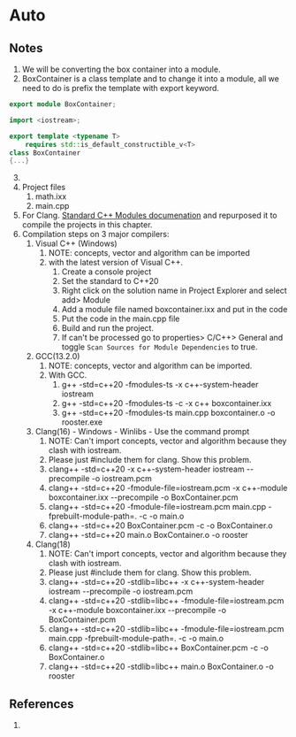 # Auto

## Notes
1. We will be converting the box container into a module.
2. BoxContainer is a class template and to change it into a module, all we need to do is  prefix the template with export keyword.

```cpp
export module BoxContainer;

import <iostream>;

export template <typename T>
	requires std::is_default_constructible_v<T>
class BoxContainer
{...}
```
3. 
4. Project files
   1. math.ixx
   2. main.cpp
5. For Clang. [Standard C++ Modules documenation](https://clang.llvm.org/docs/StandardCPlusPlusModules.html) and repurposed it to compile the projects in this chapter.
6. Compilation steps on 3 major compilers:
   1. Visual C++ (Windows)
      1. NOTE: concepts, vector and algorithm can be imported
      2. with the latest version of Visual C++.
         1. Create a console project
         2. Set the standard to C++20
         3. Right click on the solution name in Project Explorer and select add> Module
         4. Add a module file named boxcontainer.ixx and put in the code
         5. Put the code in the main.cpp file
         6. Build and run the project.
         7. If <iostream> can't be processed go to properties> C/C++> General and toggle `Scan Sources for Module Dependencies` to true.
   2. GCC(13.2.0)
      1. NOTE: concepts, vector and algorithm can be imported.
      2. With GCC.
         1. g++ -std=c++20 -fmodules-ts -x c++-system-header iostream
         2. g++ -std=c++20 -fmodules-ts -c -x c++ boxcontainer.ixx
         3. g++ -std=c++20 -fmodules-ts main.cpp boxcontainer.o -o rooster.exe
   3. Clang(16) - Windows - Winlibs - Use the command prompt
      1. NOTE: Can't import concepts, vector and algorithm because they clash with iostream. 
      2. Please just #include them for clang. Show this problem.
      3. clang++ -std=c++20 -x c++-system-header iostream --precompile -o iostream.pcm
      4. clang++ -std=c++20 -fmodule-file=iostream.pcm -x c++-module boxcontainer.ixx --precompile -o BoxContainer.pcm
      5. clang++ -std=c++20 -fmodule-file=iostream.pcm main.cpp -fprebuilt-module-path=. -c -o main.o
      6. clang++ -std=c++20 BoxContainer.pcm -c -o BoxContainer.o
      7. clang++ -std=c++20 main.o BoxContainer.o -o rooster
   4. Clang(18)
      1. NOTE: Can't import concepts, vector and algorithm because they clash with iostream. 
      2. Please just #include them for clang. Show this problem.
      3. clang++ -std=c++20 -stdlib=libc++ -x c++-system-header iostream --precompile -o iostream.pcm
      4. clang++ -std=c++20 -stdlib=libc++ -fmodule-file=iostream.pcm -x c++-module boxcontainer.ixx --precompile -o BoxContainer.pcm
      5. clang++ -std=c++20 -stdlib=libc++ -fmodule-file=iostream.pcm main.cpp -fprebuilt-module-path=. -c -o main.o
      6. clang++ -std=c++20 -stdlib=libc++ BoxContainer.pcm -c -o BoxContainer.o
      7. clang++ -std=c++20 -stdlib=libc++ main.o BoxContainer.o -o rooster

## References

1. 

